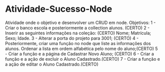 # Atividade-Sucesso-Node
Atividade onde o objetivo e desenvolver um CRUD em node.
Objetivos:
1 - Criar o banco escola e posteriormente a collection alunos. (CERTO)
2 - Inserir as seguintes informações na coleção: (CERTO)
Nome;
Matrícula;
Sexo;
Idade.
3 - Alterar a porta do projeto para 3001; (CERTO)
4 - Posteriormente, criar uma função no node que liste as informações dos alunos. Ordenar a lista
em ordem alfabética pelo nome do aluno;(CERTO)
5 - Criar a função e a página de Cadastrar Novo Aluno; (CERTO)
6 - Criar a função e a ação de excluir o Aluno Cadastrado.(CERTO)
7 - Criar a função e a ação de editar o Aluno Cadastrado.(CERTO)
